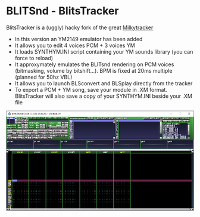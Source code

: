 # BLITSnd - BlitsTracker

BlitsTracker is a (uggly) hacky fork of the great [Milkytracker](https://milkytracker.titandemo.org/)

* In this version an YM2149 emulator has been added
* It allows you to edit 4 voices PCM + 3 voices YM
* It loads SYNTHYM.INI script containing your YM sounds library (you can force to reload)
* It approxymately emulates the BLITsnd rendering on PCM voices (bitmasking, volume by bitshift...). BPM is fixed at 20ms multiple (planned for 50hz VBL)
* It allows you to launch BLSconvert and BLSplay directly from the tracker
* To export a PCM + YM song, save your module in .XM format. BlitsTracker will also save a copy of your SYNTHYM.INI beside your .XM file


![](blitstracker.png)
